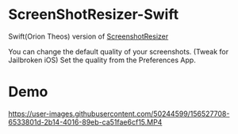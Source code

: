 # ScreenShotResizer-Swift
Swift(Orion Theos) version of [ScreenshotResizer](https://github.com/p-x9/ScreenshotResizer) 

You can change the default quality of your screenshots. (Tweak for Jailbroken iOS)
Set the quality from the  Preferences App.

# Demo

https://user-images.githubusercontent.com/50244599/156527708-6533801d-2b14-4016-89eb-ca51fae6cf15.MP4
